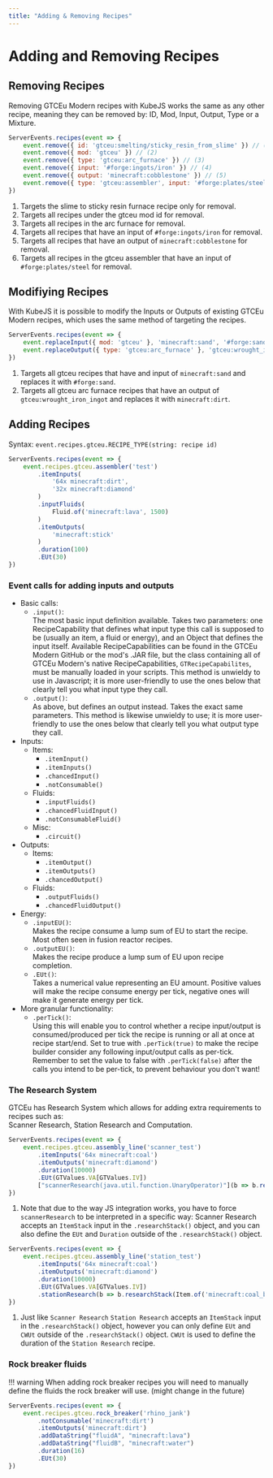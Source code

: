 ```yaml
---
title: "Adding & Removing Recipes"
---
```



# Adding and Removing Recipes

## Removing Recipes

Removing GTCEu Modern recipes with KubeJS works the same as any other recipe, meaning they can be removed by: 
ID, Mod, Input, Output, Type or a Mixture.

```js title="gtceu_removal.js"
ServerEvents.recipes(event => {
    event.remove({ id: 'gtceu:smelting/sticky_resin_from_slime' }) // (1)
    event.remove({ mod: 'gtceu' }) // (2)
    event.remove({ type: 'gtceu:arc_furnace' }) // (3)
    event.remove({ input: '#forge:ingots/iron' }) // (4)
    event.remove({ output: 'minecraft:cobblestone' }) // (5)
    event.remove({ type: 'gtceu:assembler', input: '#forge:plates/steel' }) // (6)
})
```

1. Targets the slime to sticky resin furnace recipe only for removal.
2. Targets all recipes under the gtceu mod id for removal.
3. Targets all recipes in the arc furnace for removal.
4. Targets all recipes that have an input of `#forge:ingots/iron` for removal.
5. Targets all recipes that have an output of `minecraft:cobblestone` for removal.
6. Targets all recipes in the gtceu assembler that have an input of `#forge:plates/steel` for removal.


## Modifiying Recipes

With KubeJS it is possible to modify the Inputs or Outputs of existing GTCEu Modern recipes, which uses the same method 
of targeting the recipes.

```js title="gtceu_modify.js"
ServerEvents.recipes(event => {
    event.replaceInput({ mod: 'gtceu' }, 'minecraft:sand', '#forge:sand') // (1)
    event.replaceOutput({ type: 'gtceu:arc_furnace' }, 'gtceu:wrought_iron_ingot', 'minecraft:dirt') // (2)
})
```

1. Targets all gtceu recipes that have and input of `minecraft:sand` and replaces it with `#forge:sand`.
2. Targets all gtceu arc furnace recipes that have an output of `gtceu:wrought_iron_ingot` and replaces it 
   with `minecraft:dirt`.


## Adding Recipes

Syntax: `event.recipes.gtceu.RECIPE_TYPE(string: recipe id)`

```js title="gtceu_add.js"
ServerEvents.recipes(event => {
    event.recipes.gtceu.assembler('test')
        .itemInputs(
            '64x minecraft:dirt',
            '32x minecraft:diamond'
        )
        .inputFluids(
            Fluid.of('minecraft:lava', 1500)
        )
        .itemOutputs(
            'minecraft:stick'
        )
        .duration(100)
        .EUt(30)
})
```

### Event calls for adding inputs and outputs

- Basic calls:
    - `.input()`:  
      The most basic input definition available. Takes two parameters: one RecipeCapability that defines what input type
      this call is supposed to be (usually an item, a fluid or energy), and an Object that defines the input itself.
      Available RecipeCapabilities can be found in the GTCEu Modern
      GitHub or the mod's .JAR file, but the class containing all of GTCEu Modern's native RecipeCapabilities,
      `GTRecipeCapabilites`, must be manually loaded in your scripts. This method is unwieldy to use in Javascript; it
      is more user-friendly to use the ones below that clearly tell you what input type they call.
    - `.output()`:  
      As above, but defines an output instead. Takes the exact same parameters. This method is likewise unwieldy to use;
      it is more user-friendly to use the ones below that clearly tell you what output type they call.
- Inputs:
    - Items:
        - `.itemInput()`
        - `.itemInputs()`
        - `.chancedInput()`
        - `.notConsumable()`
    - Fluids:
        - `.inputFluids()`
        - `.chancedFluidInput()`
        - `.notConsumableFluid()`
    - Misc:
        - `.circuit()`
- Outputs:
    - Items:
        - `.itemOutput()`
        - `.itemOutputs()`
        - `.chancedOutput()`
    - Fluids:
        - `.outputFluids()`
        - `.chancedFluidOutput()`
- Energy:
    - `.inputEU()`:  
      Makes the recipe consume a lump sum of EU to start the recipe. Most often seen in fusion reactor recipes.
    - `.outputEU()`:  
      Makes the recipe produce a lump sum of EU upon recipe completion.
  - `.EUt()`:  
    Takes a numerical value representing an EU amount. Positive values will make the recipe consume energy per tick,
    negative ones will make it generate energy per tick.
- More granular functionality:
    - `.perTick()`:  
      Using this will enable you to control whether a recipe input/output is consumed/produced per tick the recipe is
      running or all at once at recipe start/end. Set to true with `.perTick(true)` to make the recipe builder consider
      any following input/output calls as per-tick. Remember to set the value to false with `.perTick(false)` after the
      calls you intend to be per-tick, to prevent behaviour you don't want!


### The Research System

GTCEu has Research System which allows for adding extra requirements to recipes such as:  
Scanner Research, Station Research and Computation.

```js title="scanner_research.js"
ServerEvents.recipes(event => {
    event.recipes.gtceu.assembly_line('scanner_test')
        .itemInputs('64x minecraft:coal')
        .itemOutputs('minecraft:diamond')
        .duration(10000)
        .EUt(GTValues.VA[GTValues.IV])
        ["scannerResearch(java.util.function.UnaryOperator)"](b => b.researchStack(Item.of('minecraft:coal_block')).EUt(GTValues.VA[GTValues.IV]).duration(420)) // (1)
})
```

1. Note that due to the way JS integration works, you have to force `scannerResearch` to be interpreted in a specific way:
   Scanner Research accepts an `ItemStack` input in the `.researchStack()` object, and you can also define the `EUt` and
   `Duration` outside of the `.researchStack()` object.

```js title="station_research"
ServerEvents.recipes(event => {
    event.recipes.gtceu.assembly_line('station_test')
        .itemInputs('64x minecraft:coal')
        .itemOutputs('minecraft:diamond')
        .duration(10000)
        .EUt(GTValues.VA[GTValues.IV])
        .stationResearch(b => b.researchStack(Item.of('minecraft:coal_block')).EUt(GTValues.VA[GTValues.IV]).CWUt(10)) // (1)
})
```

1. Just like `Scanner Research` `Station Research` accepts an `ItemStack` input in the `.researchStack()` object,
   however you can only define `EUt` and `CWUt` outside of the `.researchStack()` object. `CWUt` is used to define the
   duration of the `Station Research` recipe.

### Rock breaker fluids

!!! warning
    When adding rock breaker recipes you will need to manually define the fluids the rock breaker will use.
    (might change in the future)

```js title="rock_breaker.js"
ServerEvents.recipes(event => {
    event.recipes.gtceu.rock_breaker('rhino_jank')
        .notConsumable('minecraft:dirt')
        .itemOutputs('minecraft:dirt')
        .addDataString("fluidA", "minecraft:lava")
        .addDataString("fluidB", "minecraft:water")
        .duration(16)
        .EUt(30)
})
```
